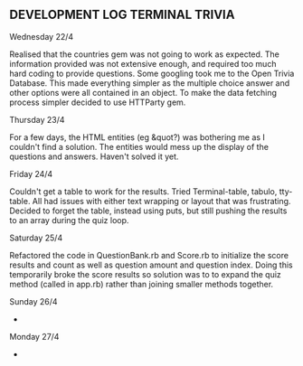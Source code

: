 DEVELOPMENT LOG
TERMINAL TRIVIA
-----------------

Wednesday 22/4

Realised that the countries gem was not going to work as expected. The information provided was not extensive enough, and required too much hard coding to provide questions. Some googling took me to the Open Trivia Database. This made everything simpler as the multiple choice answer and other options were all contained in an object. 
To make the data fetching process simpler decided to use HTTParty gem. 

Thursday 23/4

For a few days, the HTML entities (eg &quot?) was bothering me as I couldn't find a solution. The entities would mess up the display of the questions and answers. Haven't solved it yet.

Friday 24/4

Couldn't get a table to work for the results. Tried Terminal-table, tabulo, tty-table. All had issues with either text wrapping or layout that was frustrating. Decided to forget the table, instead using puts, but still pushing the results to an array during the quiz loop.

Saturday 25/4

Refactored the code in QuestionBank.rb and Score.rb to initialize the score results and count as well as question amount and question index. Doing this temporarily broke the score results so solution was to to expand the quiz method (called in app.rb) rather than joining smaller methods together.

Sunday 26/4

- 

Monday 27/4

- 